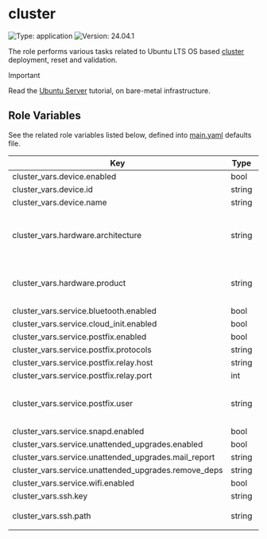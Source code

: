 # cluster

![Type: application](https://img.shields.io/badge/Type-application-informational?style=flat-square) ![Version: 24.04.1](https://img.shields.io/badge/Version-24.04.1-informational?style=flat-square)

The role performs various tasks related to Ubuntu LTS OS based [cluster](https://ubuntu.com/server) deployment, reset and validation.

> [!IMPORTANT]
> Read the [Ubuntu Server](https://axivo.com/k3s-cluster/tutorials/handbook/server/) tutorial, on bare-metal infrastructure.

## Role Variables

See the related role variables listed below, defined into [main.yaml](./defaults/main.yaml) defaults file.

| Key | Type | Default | Description |
|-----|------|---------|-------------|
| cluster_vars.device.enabled | bool | `true` |  |
| cluster_vars.device.id | string | `"2:2"` |  |
| cluster_vars.device.name | string | `"ASMedia Technology"` |  |
| cluster_vars.hardware.architecture | string | `"aarch64"` | Run `arch`, to determine the hardware architecture |
| cluster_vars.hardware.product | string | `"Raspberry Pi"` | Run `lshw -class system -quiet | grep product`,  to determine the hardware product |
| cluster_vars.service.bluetooth.enabled | bool | `false` |  |
| cluster_vars.service.cloud_init.enabled | bool | `false` |  |
| cluster_vars.service.postfix.enabled | bool | `true` |  |
| cluster_vars.service.postfix.protocols | string | `"ipv4"` |  |
| cluster_vars.service.postfix.relay.host | string | `"smtp.mail.me.com"` |  |
| cluster_vars.service.postfix.relay.port | int | `587` |  |
| cluster_vars.service.postfix.user | string | Set values into [all.yaml](../../inventory/cluster/group_vars/all.yaml) `credentials` collection | Postfix user credentials, set at global level |
| cluster_vars.service.snapd.enabled | bool | `false` |  |
| cluster_vars.service.unattended_upgrades.enabled | bool | `true` |  |
| cluster_vars.service.unattended_upgrades.mail_report | string | `"only-on-error"` |  |
| cluster_vars.service.unattended_upgrades.remove_deps | string | `"true"` |  |
| cluster_vars.service.wifi.enabled | bool | `false` |  |
| cluster_vars.ssh.key | string | `"id_ed25519.pub"` |  |
| cluster_vars.ssh.path | string | `"{{ lookup('ansible.builtin.env', 'HOME') + '/.ssh' }}"` |  |
